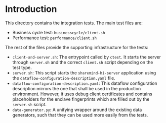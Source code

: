 # Introduction

This directory contains the integration tests. The main test files are:

* Business cycle test: `businesscycle/client.sh`
* Performance test: `performance/client.sh`

The rest of the files provide the supporting infrastructure for the tests:

* `client-and-server.sh`: The entrypoint called by `ctest`.
  It starts the server through `server.sh` and the correct `client.sh` script depending on the test type.
* `server.sh`: This script starts the `sharemind-hi-server` application using the `dataflow-configuration-description.yaml` file.
* `dataflow-configuration-description.yaml`: This dataflow configuration description mirrors the one that shall be used in the production environment.
  However, it uses debug client certificates and contains placeholders for the enclave fingerprints which are filled out by the `server.sh` script.
* `data-generator.py`: A unifying wrapper around the existing data generators, such that they can be used more easily from the tests.
